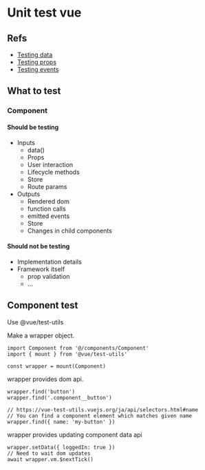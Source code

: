 # Unit test vue
## Refs
- [Testing data](tests/unit/AppHeader.spec.js)
- [Testing props](tests/unit/RandomNumber.spec.js)
- [Testing events](tests/unit/LoginForm.spec.js)

## What to test

### Component
#### Should be testing
- Inputs
    - data()
    - Props
    - User interaction
    - Lifecycle methods
    - Store
    - Route params
- Outputs
    - Rendered dom
    - function calls
    - emitted events
    - Store
    - Changes in child components

#### Should not be testing
- Implementation details
- Framework itself
    - prop validation
    - ...

## Component test
Use @vue/test-utils

Make a wrapper object.

```vue
import Component from '@/components/Component'
import { mount } from '@vue/test-utils'

const wrapper = mount(Component)
```

wrapper provides dom api.

```vue
wrapper.find('button')
wrapper.find('.component__button')

// https://vue-test-utils.vuejs.org/ja/api/selectors.html#name
// You can find a component element which matches given name
wrapper.find({ name: 'my-button' })
```

wrapper provides updating component data api

```vue
wrapper.setData({ loggedIn: true })
// Need to wait dom updates
await wrapper.vm.$nextTick()
```
